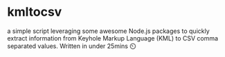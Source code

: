 # kmltocsv
a simple script leveraging some awesome Node.js packages to quickly extract information from Keyhole Markup Language (KML) to  CSV comma separated values. Written in under 25mins ⏲️
